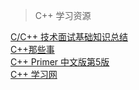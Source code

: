 > C++ 学习资源

[C/C++ 技术面试基础知识总结](https://github.com/huihut/interview ':target=_blank')  
[C++那些事](https://github.com/Light-City/CPlusPlusThings ':target=_blank')  
[C++ Primer 中文版第5版](https://github.com/applenob/Cpp_Primer_Practice ':target=_blank')  
[C++ 学习网](https://www.studycpp.cn/ ':target=_blank')  
